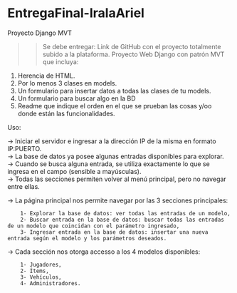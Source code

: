 # EntregaFinal-IralaAriel
Proyecto Django MVT

>>Se debe entregar:
Link de GitHub con el proyecto totalmente subido a la plataforma.
Proyecto Web Django con patrón MVT que incluya:

 1. Herencia de HTML.
 2. Por lo menos 3 clases en models.
 3. Un formulario para insertar datos a todas las clases de tu models.
 4. Un formulario para buscar algo en la BD
 5. Readme que indique el orden en el que se prueban las cosas y/oo donde están las
funcionalidades.

Uso:

-> Iniciar el servidor e ingresar a la dirección IP de la misma en formato IP:PUERTO.    
-> La base de datos ya posee algunas entradas disponibles para explorar.    
-> Cuando se busca alguna entrada, se utiliza exactamente lo que se ingresa en el campo (sensible a mayúsculas).    
-> Todas las secciones permiten volver al menú principal, pero no navegar entre ellas.    


-> La página principal nos permite navegar por las 3 secciones principales: 

        1- Explorar la base de datos: ver todas las entradas de un modelo,        
        2- Buscar entrada en la base de datos: buscar todas las entradas de un modelo que coincidan con el parámetro ingresado,        
        3- Ingresar entrada en la base de datos: insertar una nueva entrada según el modelo y los parámetros deseados.
       

-> Cada sección nos otorga accesso a los 4 modelos disponibles:

        1- Jugadores,        
        2- Ítems,        
        3- Vehículos,        
        4- Administradores.
        
